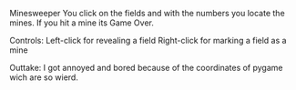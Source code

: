 Minesweeper
You click on the fields and with the numbers you locate the mines. If you hit a mine its Game Over.

Controls:
Left-click for revealing a field
Right-click for marking a field as a mine

Outtake: I got annoyed and bored because of the coordinates of pygame wich are so wierd.
